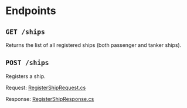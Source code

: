 # Endpoints

## `GET /ships`

Returns the list of all registered ships (both passenger and tanker ships).

## `POST /ships`

Registers a ship.

Request: [RegisterShipRequest.cs](../FleetMan.Contracts/Registration/RegisterShipRequest.cs)

Response: [RegisterShipResponse.cs](../FleetMan.Contracts/Registration/RegisterShipResponse.cs)
